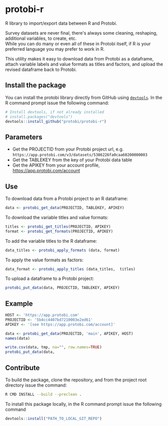 # protobi-r
R library to import/export data between R and Protobi.

Survey datasets are never final, there's always some cleaning, reshaping, 
additional variables, to create, etc.  
While you can do many or even all of these in Protobi itself, 
if R is your preferred language  you may prefer to work in R.

This utility makes it easy to download data from Protobi as a dataframe,
attach variable labels and value formats as titles and factors, 
and upload the revised dataframe back to Protobi.


## Install the package

You can install the protobi library directly from GitHub using [`devtools`](https://github.com/r-lib/devtools).
In the R command prompt issue the following command:
```R
# Install devtools, if not already installed
# install.packages("devtools")
devtools::install_github("protobi/protobi-r")
```

## Parameters

* Get the PROJECTID from your Protobi project url, e.g. `https://app.protobi.com/v3/datasets/5386226fa0caa60200000003`
* Get the TABLEKEY from the key of your Protobi data table
* Get the APIKEY from your account profile, https://app.protobi.com/account



## Use
To download data from a Protobi project to an R dataframe:
```R
data <- protobi_get_data(PROJECTID, TABLEKEY, APIKEY)
```

To download the variable titles and value formats:
```R
titles <- protobi_get_titles(PROJECTID, APIKEY)
format <- protobi_get_formats(PROJECTID, APIKEY)
```

To add the variable titles to the R dataframe:
```R
data_titles <- protobi_apply_formats (data, format)
```

To apply the value formats as factors:
```R
data_format <- protobi_apply_titles (data_titles,  titles)
```

To upload a dataframe to a Protobi project:
```R
protobi_put_data(data, PROJECTID, TABLEKEY, APIKEY)
```

## Example
```R
HOST <- 'https://app.protobi.com'
PROJECTID <- '5b4cc4407bd7210003e2ed61'
APIKEY <- '[see https://app.protobi.com/account]' 

data <- protobi_get_data(PROJECTID, 'main', APIKEY, HOST)
names(data)

write.csv(data, tmp, na="", row.names=TRUE)
protobi_put_data(data,
```

## Contribute
To build the package, clone the repository, and from the project root directory issue the command:

```bash
R CMD INSTALL --build --preclean .
```

To install this package locally, in the R command prompt issue the following command

```R
devtools::install("PATH_TO_LOCAL_GIT_REPO")
```
